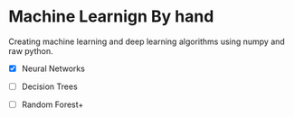# Machine Learnign By hand
Creating machine learning and deep learning algorithms using numpy and raw python.

- [x] Neural Networks

- [ ] Decision Trees

- [ ] Random Forest+
